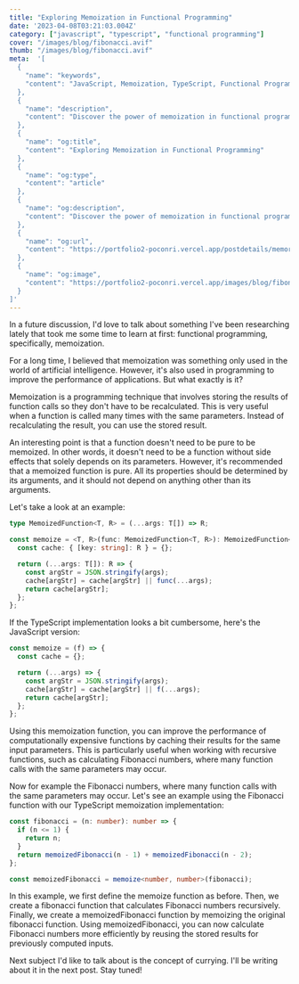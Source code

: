 ```yaml
---
title: "Exploring Memoization in Functional Programming"
date: '2023-04-08T03:21:03.004Z'
category: ["javascript", "typescript", "functional programming"]
cover: "/images/blog/fibonacci.avif"
thumb: "/images/blog/fibonacci.avif"
meta:  '[
  {
    "name": "keywords",
    "content": "JavaScript, Memoization, TypeScript, Functional Programming"
  },
  {
    "name": "description",
    "content": "Discover the power of memoization in functional programming and learn how to apply it in JavaScript and TypeScript to improve the performance of your applications."
  },
  {
    "name": "og:title",
    "content": "Exploring Memoization in Functional Programming"
  },
  {
    "name": "og:type",
    "content": "article"
  },
  {
    "name": "og:description",
    "content": "Discover the power of memoization in functional programming and learn how to apply it in JavaScript and TypeScript to improve the performance of your applications."
  },
  {
    "name": "og:url",
    "content": "https://portfolio2-poconri.vercel.app/postdetails/memorization"
  },
  {
    "name": "og:image",
    "content": "https://portfolio2-poconri.vercel.app/images/blog/fibonacci.avif"
  }
]'
---
```


In a future discussion, I'd love to talk about something I've been researching lately that took me some time to learn at first: functional programming, specifically, memoization.

For a long time, I believed that memoization was something only used in the world of artificial intelligence. However, it's also used in programming to improve the performance of applications. But what exactly is it?

Memoization is a programming technique that involves storing the results of function calls so they don't have to be recalculated. This is very useful when a function is called many times with the same parameters. Instead of recalculating the result, you can use the stored result.

An interesting point is that a function doesn't need to be pure to be memoized. In other words, it doesn't need to be a function without side effects that solely depends on its parameters. However, it's recommended that a memoized function is pure. All its properties should be determined by its arguments, and it should not depend on anything other than its arguments.

Let's take a look at an example:

```typescript
type MemoizedFunction<T, R> = (...args: T[]) => R;

const memoize = <T, R>(func: MemoizedFunction<T, R>): MemoizedFunction<T, R> => {
  const cache: { [key: string]: R } = {};

  return (...args: T[]): R => {
    const argStr = JSON.stringify(args);
    cache[argStr] = cache[argStr] || func(...args);
    return cache[argStr];
  };
};
```

If the TypeScript implementation looks a bit cumbersome, here's the JavaScript version:


```javascript
const memoize = (f) => {
  const cache = {};

  return (...args) => {
    const argStr = JSON.stringify(args);
    cache[argStr] = cache[argStr] || f(...args);
    return cache[argStr];
  };
}; 
```

Using this memoization function, you can improve the performance of computationally expensive functions by caching their results for the same input parameters. This is particularly useful when working with recursive functions, such as calculating Fibonacci numbers, where many function calls with the same parameters may occur.

Now for example the Fibonacci numbers, where many function calls with the same parameters may occur. Let's see an example using the Fibonacci function with our TypeScript memoization implementation:

```typescript
const fibonacci = (n: number): number => {
  if (n <= 1) {
    return n;
  }
  return memoizedFibonacci(n - 1) + memoizedFibonacci(n - 2);
};

const memoizedFibonacci = memoize<number, number>(fibonacci);
```

In this example, we first define the memoize function as before. Then, we create a fibonacci function that calculates Fibonacci numbers recursively. Finally, we create a memoizedFibonacci function by memoizing the original fibonacci function. Using memoizedFibonacci, you can now calculate Fibonacci numbers more efficiently by reusing the stored results for previously computed inputs.

Next subject I'd like to talk about is the concept of currying. I'll be writing about it in the next post. Stay tuned!